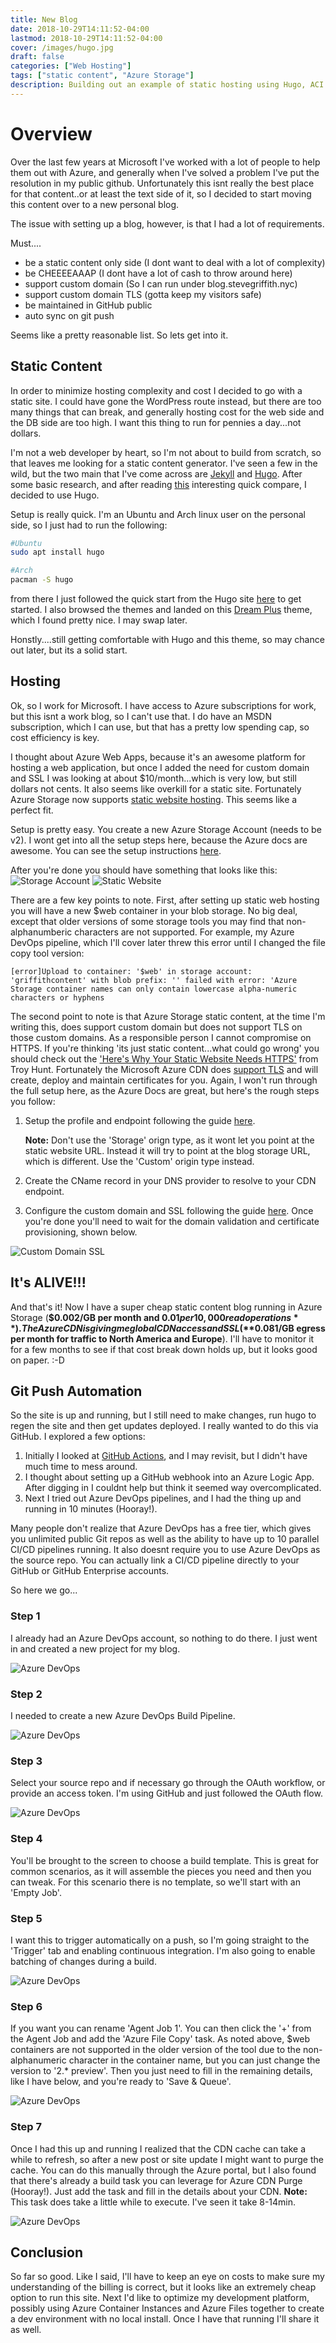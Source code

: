 ```yaml
---
title: New Blog
date: 2018-10-29T14:11:52-04:00
lastmod: 2018-10-29T14:11:52-04:00
cover: /images/hugo.jpg
draft: false
categories: ["Web Hosting"]
tags: ["static content", "Azure Storage"]
description: Building out an example of static hosting using Hugo, ACI and Azure Storage.
---
```

# Overview
Over the last few years at Microsoft I've worked with a lot of people to help them out with Azure, and generally when I've solved a problem I've put the resolution in my public github. Unfortunately this isnt really the best place for that content..or at least the text side of it, so I decided to start moving this content over to a new personal blog.

The issue with setting up a blog, however, is that I had a lot of requirements.

Must....
* be a static content only side (I dont want to deal with a lot of complexity)
* be CHEEEEAAAP (I dont have a lot of cash to throw around here)
* support custom domain (So I can run under blog.stevegriffith.nyc)
* support custom domain TLS (gotta keep my visitors safe) 
* be maintained in GitHub public
* auto sync on git push

Seems like a pretty reasonable list. So lets get into it.

## Static Content
In order to minimize hosting complexity and cost I decided to go with a static site. I could have gone the WordPress route instead, but there are too many things that can break, and generally hosting cost for the web side and the DB side are too high. I want this thing to run for pennies a day...not dollars.

I'm not a web developer by heart, so I'm not about to build from scratch, so that leaves me looking for a static content generator. I've seen a few in the wild, but the two main that I've come across are [Jekyll](https://jekyllrb.com/) and [Hugo](https://gohugo.io/). After some basic research, and after reading [this](https://opensource.com/article/17/5/hugo-vs-jekyll) interesting quick compare, I decided to use Hugo.

Setup is really quick. I'm an Ubuntu and Arch linux user on the personal side, so I just had to run the following:

```bash
#Ubuntu
sudo apt install hugo

#Arch
pacman -S hugo
```

from there I just followed the quick start from the Hugo site [here](https://gohugo.io/getting-started/quick-start/) to get started. I also browsed the themes and landed on this [Dream Plus](https://github.com/UtkarshVerma/hugo-dream-plus) theme, which I found pretty nice. I may swap later.

Honstly....still getting comfortable with Hugo and this theme, so may chance out later, but its a solid start.

## Hosting
Ok, so I work for Microsoft. I have access to Azure subscriptions for work, but this isnt a work blog, so I can't use that. I do have an MSDN subscription, which I can use, but that has a pretty low spending cap, so cost efficiency is key. 

I thought about Azure Web Apps, because it's an awesome platform for hosting a web application, but once I added the need for custom domain and SSL I was looking at about $10/month...which is very low, but still dollars not cents. It also seems like overkill for a static site. Fortunately Azure Storage now supports [static website hosting](https://azure.microsoft.com/en-us/blog/azure-storage-static-web-hosting-public-preview/). This seems like a perfect fit.

Setup is pretty easy. You create a new Azure Storage Account (needs to be v2). I wont get into all the setup steps here, because the Azure docs are awesome. You can see the setup instructions [here](https://docs.microsoft.com/en-us/azure/storage/blobs/storage-blob-static-website). 

After you're done you should have something that looks like this:
![Storage Account](/newblog/storageacct.png)
![Static Website](/newblog/staticwebsite.png)

There are a few key points to note. First, after setting up static web hosting you will have a new $web container in your blob storage. No big deal, except that older versions of some storage tools you may find that non-alphanumberic characters are not supported. For example, my Azure DevOps pipeline, which I'll cover later threw this error until I changed the file copy tool version:

```
[error]Upload to container: '$web' in storage account: 'griffithcontent' with blob prefix: '' failed with error: 'Azure Storage container names can only contain lowercase alpha-numeric characters or hyphens
```
The second point to note is that Azure Storage static content, at the time I'm writing this, does support custom domain but does not support TLS on those custom domains. As a responsible person I cannot compromise on HTTPS. If you're thinking 'its just static content...what could go wrong' you should check out the ['Here's Why Your Static Website Needs HTTPS'](https://www.troyhunt.com/heres-why-your-static-website-needs-https/) from Troy Hunt. Fortunately the Microsoft Azure CDN does [support TLS](https://docs.microsoft.com/en-us/azure/cdn/cdn-custom-ssl?tabs=option-1-default-enable-https-with-a-cdn-managed-certificate) and will create, deploy and maintain certificates for you. Again, I won't run through the full setup here, as the Azure Docs are great, but here's the rough steps you follow:

1. Setup the profile and endpoint following the guide [here](https://docs.microsoft.com/en-us/azure/cdn/cdn-create-new-endpoint). 

    **Note:** Don't use the 'Storage' orign type, as it wont let you point at the static website URL. Instead it will try to point at the blog storage URL, which is different. Use the 'Custom' origin type instead.
2. Create the CName record in your DNS provider to resolve to your CDN endpoint. 
3. Configure the custom domain and SSL following the guide [here](https://docs.microsoft.com/en-us/azure/cdn/cdn-custom-ssl?tabs=option-1-default-enable-https-with-a-cdn-managed-certificate). Once you're done you'll need to wait for the domain validation and certificate provisioning, shown below.

![Custom Domain SSL](/newblog/customdomainssl.png)

## It's ALIVE!!!
And that's it! Now I have a super cheap static content blog running in Azure Storage (**$0.002/GB per month and $0.01 per 10,000 read operations**). The Azure CDN is giving me global CDN access and SSL (**$0.081/GB egress per month for traffic to North America and Europe**). I'll have to monitor it for a few months to see if that cost break down holds up, but it looks good on paper. :-D 

## Git Push Automation
So the site is up and running, but I still need to make changes, run hugo to regen the site and then get updates deployed. I really wanted to do this via GitHub. I explored a few options:

1. Initially I looked at [GitHub Actions](https://github.com/features/actions), and I may revisit, but I didn't have much time to mess around. 
2. I thought about setting up a GitHub webhook into an Azure Logic App. After digging in I couldnt help but think it seemed way overcomplicated.
3. Next I tried out Azure DevOps pipelines, and I had the thing up and running in 10 minutes (Hooray!).

Many people don't realize that Azure DevOps has a free tier, which gives you unlimited public Git repos as well as the ability to have up to 10 parallel CI/CD pipelines running. It also doesnt require you to use Azure DevOps as the source repo. You can actually link a CI/CD pipeline directly to your GitHub or GitHub Enterprise accounts. 

So here we go...

### Step 1
I already had an Azure DevOps account, so nothing to do there. I just went in and created a new project for my blog.

![Azure DevOps](/newblog/azuredevops.png)

### Step 2
I needed to create a new Azure DevOps Build Pipeline. 

![Azure DevOps](/newblog/newpipeline.png)

### Step 3
Select your source repo and if necessary go through the OAuth workflow, or provide an access token. I'm using GitHub and just followed the OAuth flow.

![Azure DevOps](/newblog/selectsource.png)

### Step 4
You'll be brought to the screen to choose a build template. This is great for common scenarios, as it will assemble the pieces you need and then you can tweak. For this scenario there is no template, so we'll start with an 'Empty Job'.


### Step 5
I want this to trigger automatically on a push, so I'm going straight to the 'Trigger' tab and enabling continuous integration. I'm also going to enable batching of changes during a build.

![Azure DevOps](/newblog/trigger.png)

### Step 6
If you want you can rename 'Agent Job 1'. You can then click the '+' from the Agent Job and add the 'Azure File Copy' task. As noted above, $web containers are not supported in the older version of the tool due to the non-alphanumeric character in the container name, but you can just change the version to '2.* preview'. Then you just need to fill in the remaining details, like I have below, and you're ready to 'Save & Queue'.

![Azure DevOps](/newblog/filecopy.png)

### Step 7
Once I had this up and running I realized that the CDN cache can take a while to refresh, so after a new post or site update I might want to purge the cache. You can do this manually through the Azure portal, but I also found that there's already a build task you can leverage for Azure CDN Purge (Hooray!). Just add the task and fill in the details about your CDN. **Note:** This task does take a little while to execute. I've seen it take 8-14min.

![Azure DevOps](/newblog/purgecdn.png)

## Conclusion
So far so good. Like I said, I'll have to keep an eye on costs to make sure my understanding of the billing is correct, but it looks like an extremely cheap option to run this site. Next I'd like to optimize my development platform, possibly using Azure Container Instances and Azure Files together to create a dev environment with no local install. Once I have that running I'll share it as well.

